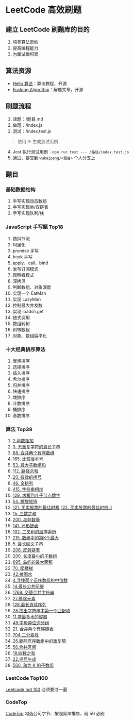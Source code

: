 # LeetCode 高效刷题

## 建立 LeetCode 刷题库的目的

1. 培养算法思维
2. 提高编程能力
3. 为面试做积累

## 算法资源

- [Hello 算法](https://www.hello-algo.com/)：算法教程，开源
- [Fucking Algorithm](https://github.com/labuladong/fucking-algorithm)：解题文章，开源

## 刷题流程

1. 读题：/题目.md
2. 做题：/index.js
3. 测试：/index.test.js
> 使用 AI 生成测试用例
4. Jest 执行测试用例：`npm run test --- /路径/index.test.js`
5. 通过，提交到 `wukaipeng/<题目>` 个人分支上

## 题目

### 基础数据结构

1. 手写实现动态数组
2. 手写实现单/双链表
3. 手写实现队列/栈

### JavaScript 手写题 Top18

1. 防抖节流
2. 柯里化
3. promise 手写
4. hook 手写
5. apply、call、bind
6. 发布订阅模式
7. 观察者模式
8. 深拷贝
9. 判断数组、对象深度
10. 实现一个 EatMan
11. 实现 LazyMan
12. 控制最大并发数
13. 实现 loadsh.get
14. 链式调用
15. 数组转树
16. 树转数组
17. 对象、数组扁平化

### 十大经典排序算法

1. 冒泡排序
2. 选择排序
3. 插入排序
4. 希尔排序
5. 归并排序
6. 快速排序
7. 堆排序
8. 计数排序
9. 桶排序
10. 基数排序

### 算法 Top38

1. [2.两数相加](https://leetcode.cn/problems/add-two-numbers)
2. [3. 无重复字符的最长子串](https://leetcode.cn/problems/longest-substring-without-repeating-characters)
3. [88. 合并两个有序数组](https://leetcode.cn/problems/merge-sorted-array)
4. [165. 比较版本号](https://leetcode.cn/problems/compare-version-numbers)
5. [53. 最大子数组和](https://leetcode.cn/problems/maximum-subarray)
6. [112. 路径总和](https://leetcode.cn/problems/path-sum)
7. [20. 有效的括号](https://leetcode.cn/problems/valid-parentheses)
8. [46. 全排列](https://leetcode.cn/problems/permutations)
9. [415. 字符串相加](https://leetcode.cn/problems/add-strings)
10. [129. 求根到叶子节点数字](https://leetcode.cn/problems/sum-root-to-leaf-numbers)
11. [54. 螺旋矩阵](https://leetcode.cn/problems/spiral-matrix)
12. [121. 买卖股票的最佳时机](https://leetcode.cn/problems/best-time-to-buy-and-sell-stock) [122. 买卖股票的最佳时机 II](https://leetcode.cn/problems/best-time-to-buy-and-sell-stock-ii/)
13. [15. 三数之和](https://leetcode.cn/problems/3sum)
14. [200. 岛屿数量](https://leetcode.cn/problems/number-of-islands)
15. [141. 环形链表](https://leetcode.cn/problems/linked-list-cycle)
16. [102. 二叉树的层序遍历](https://leetcode.cn/problems/binary-tree-level-order-traversal)
17. [215. 数组中的第K个最大](https://leetcode.cn/problems/kth-largest-element-in-an-array)
18. [5. 最长回文子串](https://leetcode.cn/problems/longest-palindromic-substring)
19. [206. 反转链表](https://leetcode.cn/problems/reverse-linked-list)
20. [209. 长度最小的子数组](https://leetcode.cn/problems/minimum-size-subarray-sum)
21. [695. 岛屿的最大面积](https://leetcode.cn/problems/max-area-of-island)
22. [70. 爬楼梯](https://leetcode.cn/problems/climbing-stairs)
23. [42.接雨水](https://leetcode.cn/problems/trapping-rain-water)
24. [4.寻找两个正序数组的中位数](https://leetcode.cn/problems/median-of-two-sorted-arrays)
25. [14.最长公共前缀](https://leetcode.cn/problems/longest-common-prefix)
26. [1768. 交替合并字符串](https://leetcode.cn/problems/merge-strings-alternately/description/)
27. [27.移除元素](https://leetcode.cn/problems/remove-element)
28. [128.最长连续序列](https://leetcode.cn/problems/longest-consecutive-sequence)
29. [28.找出字符串中第一个匹配项](https://leetcode.cn/problems/find-the-index-of-the-first-occurrence-in-a-string)
30. [11.盛最多水的容器](https://leetcode.cn/problems/container-with-most-water)
31. [49.字母异位词分组](https://leetcode.cn/problems/group-anagrams)
32. [21. 合并两个有序链表](https://leetcode.cn/problems/merge-two-sorted-lists/description/)
33. [704.二分查找](https://leetcode.cn/problems/binary-search)
34. [26.删除有序数组中的重复项](https://leetcode.cn/problems/remove-duplicates-from-sorted-array)
35. [56.合并区间](https://leetcode.cn/problems/merge-intervals)
36. [18.四数之和](https://leetcode.cn/problems/4sum)
37. [22.括号生成](https://leetcode.cn/problems/generate-parentheses)
38. [560. 和为 K 的子数组](https://leetcode.cn/problems/subarray-sum-equals-k/description/)

### LeetCode Top100

[Leetcode hot 100](https://link.juejin.cn?target=https%3A%2F%2Fleetcode.cn%2Fproblem-list%2F2cktkvj%2F%3Fpage%3D1%26sorting%3DW3t9XQ%3D%3D) 必须要过一遍

### CodeTop

 [CodeTop](https://link.juejin.cn?target=https%3A%2F%2Fcodetop.cc%2Fhome) 勾选公司字节、按照频率排序，前 50 必刷
